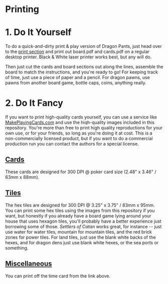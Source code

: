 # Printing

# 1. Do It Yourself

To do a quick-and-dirty print & play version of Dragon Pants, just head over to the [print section](https://github.com/larsiusprime/boardgames/tree/master/dragon_pants/print)
and print out board.pdf and cards.pdf on a regular desktop printer. Black & White laser printer works best, but any will do.

Then just cut the cards and board sections out along the lines, assemble the board to match the instructions, and you're ready to go! For keeping track of time, just use a piece of paper and a pencil. For dragon pawns, use pawns from another board game, bottle caps, coins, anything really.

# 2. Do It Fancy

If you want to print high-quality cards yourself, you can use a service like [MakePlayingCards.com](http://www.makeplayingcards.com/) and use the hiqh-quality images included in this repository. You're more than free to print high quality reproductions for your own use, or for your friends, so long as you're doing it at cost. This is a non-commercially licensed product, but if you want to do a commercial production run you can contact the authors for a special license.

## [Cards](https://github.com/larsiusprime/boardgames/tree/master/dragon_pants/print/cards)

These cards are designed for 300 DPI @ poker card size (2.48" x 3.46" / 63mm x 88mm).

## [Tiles](https://github.com/larsiusprime/boardgames/tree/master/dragon_pants/print/tiles)

The hex tiles are designed for 300 DPI @ 3.25" x 3.75" / 83mm x 95mm. You can print some hex tiles using the images from this repository if you want, but honestly if you already have a board game lying around your house that uses hexagon tiles, you'll probably have a better experience just borrowing some of those. *Settlers of Catan* works great, for instance -- just use water for water tiles, mountain for mountain tiles, and the red brick zones for power tiles. For land tiles, just use the blank white backs of the hexes, and for dragon dens just use blank white hexes, or the sea ports or something.

## [Miscellaneous](https://github.com/larsiusprime/boardgames/tree/master/dragon_pants/print/misc)

You can print off the time card from the link above.
